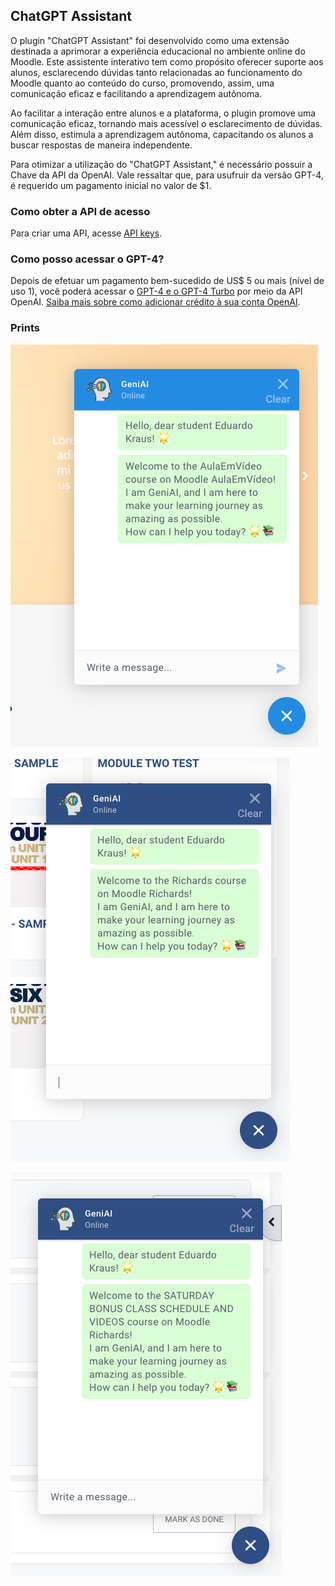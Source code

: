 ## ChatGPT Assistant

O plugin "ChatGPT Assistant" foi desenvolvido como uma extensão destinada a aprimorar a experiência educacional no ambiente online do Moodle. Este assistente interativo tem como propósito oferecer suporte aos alunos, esclarecendo dúvidas tanto relacionadas ao funcionamento do Moodle quanto ao conteúdo do curso, promovendo, assim, uma comunicação eficaz e facilitando a aprendizagem autônoma.

Ao facilitar a interação entre alunos e a plataforma, o plugin promove uma comunicação eficaz, tornando mais acessível o esclarecimento de dúvidas. Além disso, estimula a aprendizagem autônoma, capacitando os alunos a buscar respostas de maneira independente.

Para otimizar a utilização do "ChatGPT Assistant," é necessário possuir a Chave da API da OpenAI. Vale ressaltar que, para usufruir da versão GPT-4, é requerido um pagamento inicial no valor de $1.

### Como obter a API de acesso

Para criar uma API, acesse [API keys](https://platform.openai.com/api-keys).

### Como posso acessar o GPT-4?

Depois de efetuar um pagamento bem-sucedido de US$ 5 ou mais (nível de uso 1), você poderá acessar o [GPT-4 e o GPT-4 Turbo](https://platform.openai.com/docs/models/gpt-4-and-gpt-4-turbo) por meio da API OpenAI. [Saiba mais sobre como adicionar crédito à sua conta OpenAI](https://help.openai.com/en/articles/8264644-what-is-prepaid-billing).

### Prints

![Alt text](pix/print/captura-01.png?raw=true "Imagem 1")

![Alt text](pix/print/captura-02.png?raw=true "Imagem 2")

![Alt text](pix/print/captura-03.png?raw=true "Imagem 3")
